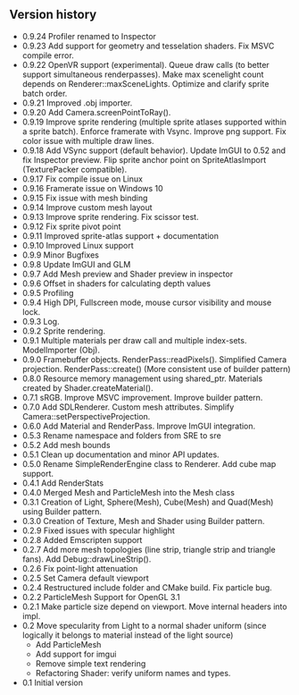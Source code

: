 ## Version history

 * 0.9.24 Profiler renamed to Inspector
 * 0.9.23 Add support for geometry and tesselation shaders. Fix MSVC compile error.
 * 0.9.22 OpenVR support (experimental). Queue draw calls (to better support simultaneous renderpasses). Make max scenelight count depends on Renderer::maxSceneLights. Optimize and clarify sprite batch order.
 * 0.9.21 Improved .obj importer.
 * 0.9.20 Add Camera.screenPointToRay().
 * 0.9.19 Improve sprite rendering (multiple sprite atlases supported within a sprite batch). Enforce framerate with Vsync. Improve png support. Fix color issue with multiple draw lines.
 * 0.9.18 Add VSync support (default behavior). Update ImGUI to 0.52 and fix Inspector preview. Flip sprite anchor point on SpriteAtlasImport (TexturePacker compatible).
 * 0.9.17 Fix compile issue on Linux
 * 0.9.16 Framerate issue on Windows 10
 * 0.9.15 Fix issue with mesh binding
 * 0.9.14 Improve custom mesh layout
 * 0.9.13 Improve sprite rendering. Fix scissor test.
 * 0.9.12 Fix sprite pivot point
 * 0.9.11 Improved sprite-atlas support + documentation
 * 0.9.10 Improved Linux support
 * 0.9.9 Minor Bugfixes
 * 0.9.8 Update ImGUI and GLM
 * 0.9.7 Add Mesh preview and Shader preview in inspector
 * 0.9.6 Offset in shaders for calculating depth values
 * 0.9.5 Profiling 
 * 0.9.4 High DPI, Fullscreen mode, mouse cursor visibility and mouse lock. 
 * 0.9.3 Log. 
 * 0.9.2 Sprite rendering. 
 * 0.9.1 Multiple materials per draw call and multiple index-sets. ModelImporter (Obj). 
 * 0.9.0 Framebuffer objects. RenderPass::readPixels(). Simplified Camera projection. RenderPass::create() (More consistent use of builder pattern)
 * 0.8.0 Resource memory management using shared_ptr. Materials created by Shader.createMaterial().
 * 0.7.1 sRGB. Improve MSVC improvement. Improve builder pattern.
 * 0.7.0 Add SDLRenderer. Custom mesh attributes. Simplify Camera::setPerspectiveProjection.
 * 0.6.0 Add Material and RenderPass. Improve ImGUI integration. 
 * 0.5.3 Rename namespace and folders from SRE to sre 
 * 0.5.2 Add mesh bounds 
 * 0.5.1 Clean up documentation and minor API updates. 
 * 0.5.0 Rename SimpleRenderEngine class to Renderer. Add cube map support. 
 * 0.4.1 Add RenderStats
 * 0.4.0 Merged Mesh and ParticleMesh into the Mesh class
 * 0.3.1 Creation of Light, Sphere(Mesh), Cube(Mesh) and Quad(Mesh) using Builder pattern.
 * 0.3.0 Creation of Texture, Mesh and Shader using Builder pattern.
 * 0.2.9 Fixed issues with specular highlight
 * 0.2.8 Added Emscripten support
 * 0.2.7 Add more mesh topologies (line strip, triangle strip and triangle fans). Add Debug::drawLineStrip(). 
 * 0.2.6 Fix point-light attenuation 
 * 0.2.5 Set Camera default viewport
 * 0.2.4 Restructured include folder and CMake build. Fix particle bug.
 * 0.2.2 ParticleMesh Support for OpenGL 3.1
 * 0.2.1 Make particle size depend on viewport. Move internal headers into impl.  
 * 0.2 Move specularity from Light to a normal shader uniform (since logically it belongs to material instead of the light source)  
   - Add ParticleMesh 
   - Add support for imgui 
   - Remove simple text rendering
   - Refactoring Shader: verify uniform names and types.
 * 0.1 Initial version